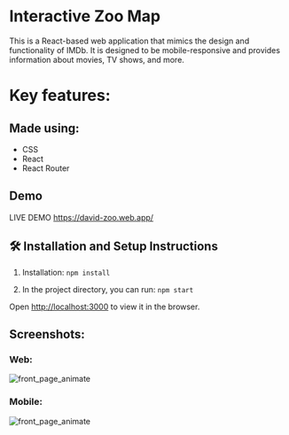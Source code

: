 # Interactive Zoo Map

This is a React-based web application that mimics the design and functionality of IMDb. It is designed to be mobile-responsive and provides information about movies, TV shows, and more.



# Key features:



## Made using:

- CSS
- React
- React Router

## Demo

LIVE DEMO https://david-zoo.web.app/



## 🛠 Installation and Setup Instructions

1. Installation: `npm install`

2. In the project directory, you can run: `npm start`

Open [http://localhost:3000](http://localhost:3000) to view it in the browser.




## Screenshots:

### Web:
![front_page_animate](https://i.imgur.com/AgSXTe0.png)
### Mobile:
![front_page_animate](https://i.imgur.com/LFCmzGI.png)


